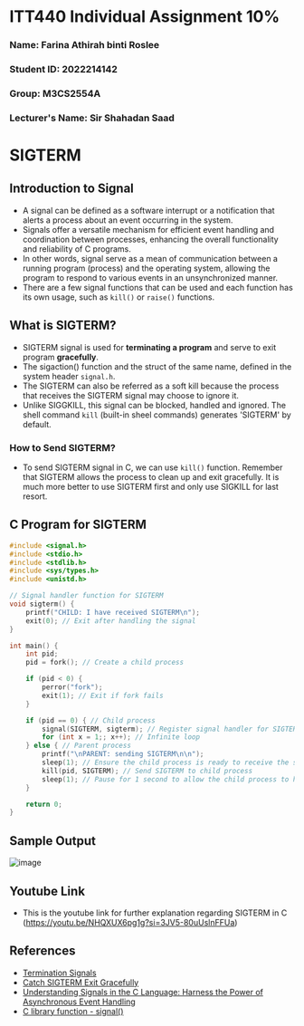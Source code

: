 # ITT440 Individual Assignment 10%
### Name: Farina Athirah binti Roslee
### Student ID: 2022214142
### Group: M3CS2554A
### Lecturer's Name: Sir Shahadan Saad

# SIGTERM
## Introduction to Signal
- A signal can be defined as a software interrupt or a notification that alerts a process about an event occurring in the system.
- Signals offer a versatile mechanism for efficient event handling and coordination between processes, enhancing the overall functionality and reliability of C programs.
- In other words, signal serve as a mean of communication between a running program (process) and the operating system, allowing the program to respond to various events in an unsynchronized manner.
- There are a few signal functions that can be used and each function has its own usage, such as `kill()` or `raise()` functions.

## What is SIGTERM?
- SIGTERM signal is used for **terminating a program** and serve to exit program **gracefully**.
- The sigaction() function and the struct of the same name, defined in the system header `signal.h`.
- The SIGTERM can also be referred as a soft kill because the process that receives the SIGTERM signal may choose to ignore it.
- Unlike SIGGKILL, this signal can be blocked, handled and ignored. The shell command `kill` (built-in sheel commands) generates 'SIGTERM' by default.

### How to Send SIGTERM?
- To send SIGTERM signal in C, we can use `kill()` function. Remember that SIGTERM allows the process to clean up and exit gracefully. It is much more better to use SIGTERM first and only use SIGKILL for last resort.

## C Program for SIGTERM
```C
#include <signal.h>
#include <stdio.h>
#include <stdlib.h>
#include <sys/types.h>
#include <unistd.h>

// Signal handler function for SIGTERM
void sigterm() {
    printf("CHILD: I have received SIGTERM\n");
    exit(0); // Exit after handling the signal
}

int main() {
    int pid;
    pid = fork(); // Create a child process

    if (pid < 0) {
        perror("fork");
        exit(1); // Exit if fork fails
    }

    if (pid == 0) { // Child process
        signal(SIGTERM, sigterm); // Register signal handler for SIGTERM
        for (int x = 1;; x++); // Infinite loop
    } else { // Parent process
        printf("\nPARENT: sending SIGTERM\n\n");
        sleep(1); // Ensure the child process is ready to receive the signal
        kill(pid, SIGTERM); // Send SIGTERM to child process
        sleep(1); // Pause for 1 second to allow the child process to handle the signal
    }

    return 0;
}

```
## Sample Output
![image](https://github.com/addff/2403-ITT440/assets/166041339/0aa2920a-1ad8-47e0-b891-34623e4895b9)

## Youtube Link
- This is the youtube link for further explanation regarding SIGTERM in C (https://youtu.be/NHQXUX6pg1g?si=3JV5-80uUslnFFUa)

## References
- [Termination Signals](https://www.gnu.org/software/libc/manual/html_node/Termination-Signals.html#:~:text=The%20SIGTERM%20signal%20is%20a,kill%20generates%20SIGTERM%20by%20default)
- [Catch SIGTERM Exit Gracefully](https://airtower.wordpress.com/2010/06/16/catch-sigterm-exit-gracefully/)
- [Understanding Signals in the C Language: Harness the Power of Asynchronous Event Handling](https://medium.com/@razika28/signals-ad83f38f80b6)
- [C library function - signal()](https://www.tutorialspoint.com/c_standard_library/c_function_signal.htm)

